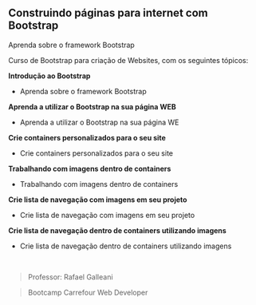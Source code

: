 ## Construindo páginas para internet com Bootstrap

Aprenda sobre o framework Bootstrap



Curso de Bootstrap para criação de Websites, com os seguintes tópicos:



**Introdução ao Bootstrap**

* Aprenda sobre o framework Bootstrap



**Aprenda a utilizar o Bootstrap na sua página WEB**

* Aprenda a utilizar o Bootstrap na sua página WE

  

**Crie containers personalizados para o seu site**

* Crie containers personalizados para o seu site



**Trabalhando com imagens dentro de containers**

* Trabalhando com imagens dentro de containers



**Crie lista de navegação com imagens em seu projeto**

* Crie lista de navegação com imagens em seu projeto



**Crie lista de navegação dentro de containers utilizando imagens**

* Crie lista de navegação dentro de containers utilizando imagens


<br/>


> Professor: Rafael Galleani

> Bootcamp Carrefour Web Developer